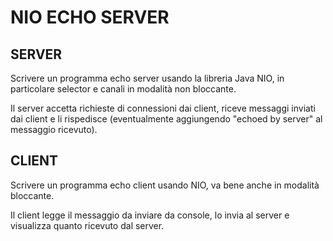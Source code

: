 # NIO ECHO SERVER

## SERVER

Scrivere un programma echo server usando la libreria Java NIO, in particolare selector e canali in
modalità non bloccante.

Il server accetta richieste di connessioni dai client, riceve messaggi inviati dai client e li
rispedisce (eventualmente aggiungendo "echoed by server" al messaggio ricevuto).

## CLIENT

Scrivere un programma echo client usando NIO, va bene anche in modalità bloccante.

Il client legge il messaggio da inviare da console, lo invia al server e visualizza quanto ricevuto
dal server.